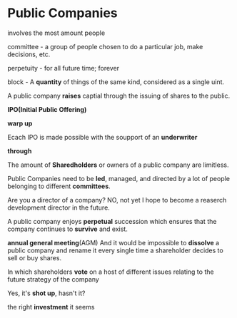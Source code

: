 # Public Companies
involves the most amount people

committee - a group of people chosen to do a particular job, make decisions, etc.

perpetuity - for all future time; forever

block - A __quantity__ of things of the same kind, considered as a single uint.

A public company __raises__ captial through the issuing of shares to the public.

__IPO(Initial Public Offering)__

__warp up__

Ecach IPO is made possible with the soupport of an __underwriter__

__through__

The amount of __Sharedholders__ or owners of a public company are limitless.

Public Companies need to be __led__, managed,
and directed by a lot of people belonging to different __committees__.

Are you a director of a company?
NO, not yet
I hope to become a reaserch development director in the future.

A public company enjoys __perpetual__ succession which ensures that the company continues to __survive__ and exist.

__annual general meeting__(AGM)
And it would be impossible to __dissolve__ a public company and rename it every single time a shareholder decides to sell or buy shares.

In which shareholders __vote__ on a host of different issues relating to the future strategy of the company

Yes, it's __shot up__, hasn't it?

the right __investment__ it seems

